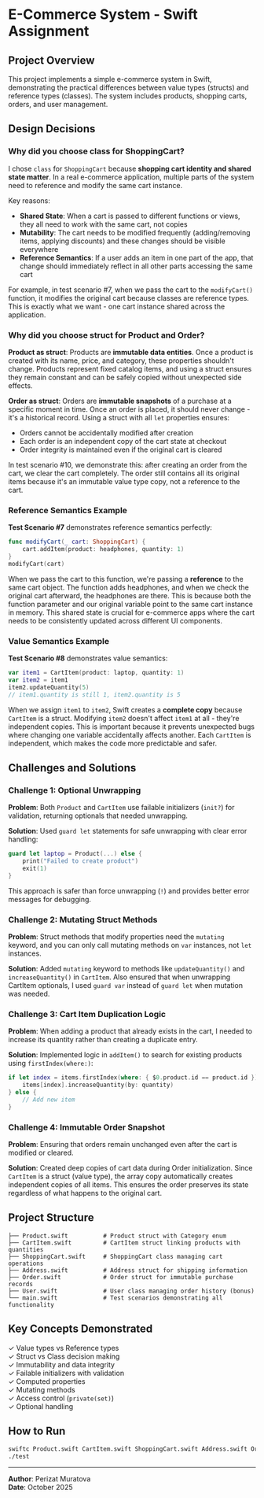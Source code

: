 # E-Commerce System - Swift Assignment

## Project Overview
This project implements a simple e-commerce system in Swift, demonstrating the practical differences between value types (structs) and reference types (classes). The system includes products, shopping carts, orders, and user management.

## Design Decisions

### Why did you choose class for ShoppingCart?

I chose `class` for `ShoppingCart` because **shopping cart identity and shared state matter**. In a real e-commerce application, multiple parts of the system need to reference and modify the same cart instance. 

Key reasons:
- **Shared State**: When a cart is passed to different functions or views, they all need to work with the same cart, not copies
- **Mutability**: The cart needs to be modified frequently (adding/removing items, applying discounts) and these changes should be visible everywhere
- **Reference Semantics**: If a user adds an item in one part of the app, that change should immediately reflect in all other parts accessing the same cart

For example, in test scenario #7, when we pass the cart to the `modifyCart()` function, it modifies the original cart because classes are reference types. This is exactly what we want - one cart instance shared across the application.

### Why did you choose struct for Product and Order?

**Product as struct**: Products are **immutable data entities**. Once a product is created with its name, price, and category, these properties shouldn't change. Products represent fixed catalog items, and using a struct ensures they remain constant and can be safely copied without unexpected side effects.

**Order as struct**: Orders are **immutable snapshots** of a purchase at a specific moment in time. Once an order is placed, it should never change - it's a historical record. Using a struct with all `let` properties ensures:
- Orders cannot be accidentally modified after creation
- Each order is an independent copy of the cart state at checkout
- Order integrity is maintained even if the original cart is cleared

In test scenario #10, we demonstrate this: after creating an order from the cart, we clear the cart completely. The order still contains all its original items because it's an immutable value type copy, not a reference to the cart.

### Reference Semantics Example

**Test Scenario #7** demonstrates reference semantics perfectly:
```swift
func modifyCart(_ cart: ShoppingCart) {
    cart.addItem(product: headphones, quantity: 1)
}
modifyCart(cart)
```

When we pass the cart to this function, we're passing a **reference** to the same cart object. The function adds headphones, and when we check the original cart afterward, the headphones are there. This is because both the function parameter and our original variable point to the same cart instance in memory. This shared state is crucial for e-commerce apps where the cart needs to be consistently updated across different UI components.

### Value Semantics Example

**Test Scenario #8** demonstrates value semantics:
```swift
var item1 = CartItem(product: laptop, quantity: 1)
var item2 = item1
item2.updateQuantity(5)
// item1.quantity is still 1, item2.quantity is 5
```

When we assign `item1` to `item2`, Swift creates a **complete copy** because `CartItem` is a struct. Modifying `item2` doesn't affect `item1` at all - they're independent copies. This is important because it prevents unexpected bugs where changing one variable accidentally affects another. Each `CartItem` is independent, which makes the code more predictable and safer.

## Challenges and Solutions

### Challenge 1: Optional Unwrapping
**Problem**: Both `Product` and `CartItem` use failable initializers (`init?`) for validation, returning optionals that needed unwrapping.

**Solution**: Used `guard let` statements for safe unwrapping with clear error handling:
```swift
guard let laptop = Product(...) else {
    print("Failed to create product")
    exit(1)
}
```

This approach is safer than force unwrapping (`!`) and provides better error messages for debugging.

### Challenge 2: Mutating Struct Methods
**Problem**: Struct methods that modify properties need the `mutating` keyword, and you can only call mutating methods on `var` instances, not `let` instances.

**Solution**: Added `mutating` keyword to methods like `updateQuantity()` and `increaseQuantity()` in `CartItem`. Also ensured that when unwrapping CartItem optionals, I used `guard var` instead of `guard let` when mutation was needed.

### Challenge 3: Cart Item Duplication Logic
**Problem**: When adding a product that already exists in the cart, I needed to increase its quantity rather than creating a duplicate entry.

**Solution**: Implemented logic in `addItem()` to search for existing products using `firstIndex(where:)`:
```swift
if let index = items.firstIndex(where: { $0.product.id == product.id }) {
    items[index].increaseQuantity(by: quantity)
} else {
    // Add new item
}
```

### Challenge 4: Immutable Order Snapshot
**Problem**: Ensuring that orders remain unchanged even after the cart is modified or cleared.

**Solution**: Created deep copies of cart data during Order initialization. Since `CartItem` is a struct (value type), the array copy automatically creates independent copies of all items. This ensures the order preserves its state regardless of what happens to the original cart.

## Project Structure
```
├── Product.swift          # Product struct with Category enum
├── CartItem.swift         # CartItem struct linking products with quantities
├── ShoppingCart.swift     # ShoppingCart class managing cart operations
├── Address.swift          # Address struct for shipping information
├── Order.swift            # Order struct for immutable purchase records
├── User.swift             # User class managing order history (bonus)
└── main.swift             # Test scenarios demonstrating all functionality
```

## Key Concepts Demonstrated
✓ Value types vs Reference types  
✓ Struct vs Class decision making  
✓ Immutability and data integrity  
✓ Failable initializers with validation  
✓ Computed properties  
✓ Mutating methods  
✓ Access control (`private(set)`)  
✓ Optional handling  

## How to Run
```bash
swiftc Product.swift CartItem.swift ShoppingCart.swift Address.swift Order.swift User.swift main.swift -o test
./test
```

---
**Author**: Perizat Muratova  
**Date**: October 2025